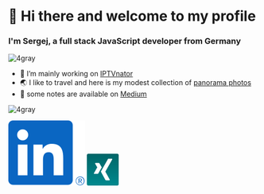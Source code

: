 <h1>👋 Hi there and welcome to my profile</h3>
<h3>I'm Sergej, a full stack JavaScript developer from Germany</h4>
<p align="left"> <img src="https://komarev.com/ghpvc/?username=4gray" alt="4gray" /> </p>

- 🔭 I’m mainly working on [IPTVnator](https://github.com/4gray/iptvnator)
- :earth_asia: I like to travel and here is my modest collection of [panorama photos](https://4gray.github.io/panoramas/) 
- 📓 some notes are available on [Medium](https://medium.com/@4gray)

<p><img src="https://github-readme-stats.vercel.app/api?username=4gray&show_icons=true&theme=radical" alt="4gray" /> </p>

<a href="https://www.linkedin.com/in/sergej-t-4600b71a4"><img src="https://raw.githubusercontent.com/4gray/4gray/master/assets/linkedin.svg"></a>&nbsp;<a href="https://www.xing.com/profile/Sergej_Tschigraj/cv"><img src="https://raw.githubusercontent.com/4gray/4gray/master/assets/xing.png" height="64"></a>
